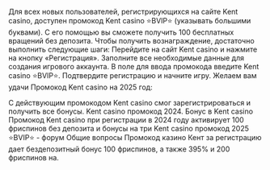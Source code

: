 Для всех новых пользователей, регистрирующихся на сайте Kent casino, доступен промокод Kent casino ⭐️BVIP⭐️ (указывать большими буквами). С его помощью вы сможете получить 100 бесплатных вращений без депозита. 
Чтобы получить вознаграждение, достаточно выполнить следующие шаги:
Перейдите на сайт Kent casino и нажмите на кнопку «Регистрация».
Заполните все необходимые данные для создания игрового аккаунта.
В поле для ввода промокода введите Kent casino ⭐️BVIP⭐️.
Подтвердите регистрацию и начните игру.
Желаем вам удачи
Промокод Kent casino на 2025 год: 

С действующим промокодом Kent casino смог зарегистрироваться и получить все бонусы. Kent casino промокод 2024. Бонус в Kent casino Промокод Kent casino при регистрации в 2024 году активирует 100 фриспинов без депозита и бонусы на три Kent casino промокод 2025 ⭐️BVIP⭐️ - форум Общие вопросы Промокод казино Кент за регистрацию дает бездепозитный бонус 100 фриспинов, а также 395% и 200 фриспинов на. 
